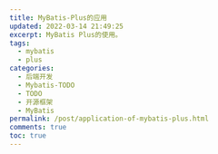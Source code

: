 ```yaml
---
title: MyBatis-Plus的应用
updated: 2022-03-14 21:49:25
excerpt: MyBatis Plus的使用。
tags:
  - mybatis
  - plus
categories:
  - 后端开发
  - Mybatis-TODO
  - TODO
  - 开源框架
  - MyBatis
permalink: /post/application-of-mybatis-plus.html
comments: true
toc: true
---
```

